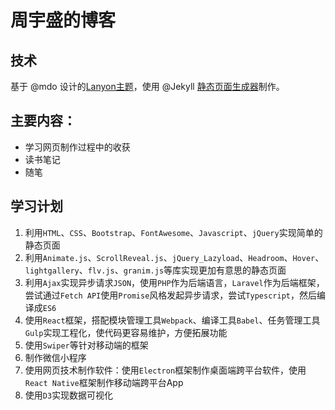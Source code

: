 # 周宇盛的博客
## 技术
基于 @mdo 设计的[Lanyon主题](https://github.com/poole/lanyon)，使用 @Jekyll [静态页面生成器](https://github.com/jekyll/jekyll)制作。
## 主要内容：

* 学习网页制作过程中的收获
* 读书笔记
* 随笔

## 学习计划

1. 利用`HTML`、`CSS`、`Bootstrap`、`FontAwesome`、`Javascript`、`jQuery`实现简单的静态页面
2. 利用`Animate.js`、`ScrollReveal.js`、`jQuery_Lazyload`、`Headroom`、`Hover`、`lightgallery`、`flv.js`、`granim.js`等库实现更加有意思的静态页面
3. 利用`Ajax`实现异步请求`JSON`，使用`PHP`作为后端语言，`Laravel`作为后端框架，尝试通过`Fetch API`使用`Promise`风格发起异步请求，尝试`Typescript`，然后编译成`ES6`
4. 使用`React`框架，搭配模块管理工具`Webpack`、编译工具`Babel`、任务管理工具`Gulp`实现工程化，使代码更容易维护，方便拓展功能
5. 使用`Swiper`等针对移动端的框架
6. 制作微信小程序
7. 使用网页技术制作软件：使用`Electron`框架制作桌面端跨平台软件，使用`React Native`框架制作移动端跨平台App
8. 使用`D3`实现数据可视化
